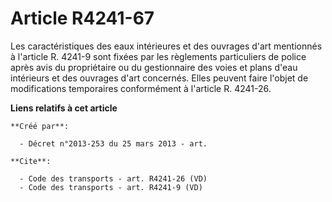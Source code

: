 # Article R4241-67

Les caractéristiques des eaux intérieures et des ouvrages d'art mentionnés à l'article R. 4241-9 sont fixées par les
règlements particuliers de police après avis du propriétaire ou du gestionnaire des voies et plans d'eau intérieurs et des
ouvrages d'art concernés. Elles peuvent faire l'objet de modifications temporaires conformément à l'article R. 4241-26.

**Liens relatifs à cet article**

	**Créé par**:

	  - Décret n°2013-253 du 25 mars 2013 - art.

	**Cite**:

	  - Code des transports - art. R4241-26 (VD)
	  - Code des transports - art. R4241-9 (VD)
